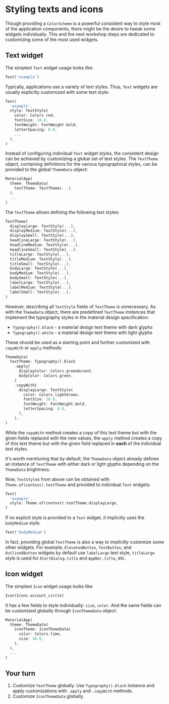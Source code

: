# Styling texts and icons

Though providing a `ColorScheme` is a powerful consistent way to style most of the application components, there might be the desire to tweak some widgets individually. This and the next workshop steps are dedicated to customizing some of the most used widgets.

## Text widget

The simplest `Text` widget usage looks like:

```dart
Text('example')
```

Typically, applications use a variety of text styles. Thus, `Text` widgets are usually explicitly customized with some text style: 

```dart
Text(
  'example',
  style: TextStyle(
    color: Colors.red,
    fontSize: 18.0,
    fontWeight: FontWeight.bold,
    letterSpacing: 0.8,
    ...
  ),
)
```

Instead of configuring individual `Text` widget styles, the consistent design can be achieved by customizing a global set of text styles. The `TextTheme` object, containing definitions for the various typographical styles, can be provided to the global `ThemeData` object:

```dart
MaterialApp(
  theme: ThemeData(
    textTheme: TextTheme(...),
  ),
  ...
)
```

The `TextTheme` allows defining the following text styles:

```dart
TextTheme(
  displayLarge: TextStyle(...),
  displayMedium: TextStyle(...),
  displaySmall: TextStyle(...),
  headlineLarge: TextStyle(...),
  headlineMedium: TextStyle(...),
  headlineSmall: TextStyle(...),
  titleLarge: TextStyle(...),
  titleMedium: TextStyle(...),
  titleSmall: TextStyle(...),
  bodyLarge: TextStyle(...),
  bodyMedium: TextStyle(...),
  bodySmall: TextStyle(...),
  labelLarge: TextStyle(...),
  labelMedium: TextStyle(...),
  labelSmall: TextStyle(...),
)
```

However, describing all `TextStyle` fields of `TextTheme` is unnecessary. As with the `ThemeData` object, there are predefined `TextTheme` instances that implement the typography styles in the material design specification:

* `Typography().black` - a material design text theme with dark glyphs 
* `Typography().white` - a material design text theme with light glyphs

These should be used as a starting point and further customized with `copyWith` or `apply` methods:

```dart
ThemeData(
  textTheme: Typography().black
    .apply(
      displayColor: Colors.greenAccent,
      bodyColor: Colors.green,
    )
    .copyWith(
      displayLarge: TextStyle(
        color: Colors.lightGreen,
        fontSize: 18.0,
        fontWeight: FontWeight.bold,
        letterSpacing: 0.8,
      ),
    ),
)
```

While the `copyWith` method creates a copy of this text theme but with the given fields replaced with the new values, the `apply` method creates a copy of this text theme but with the given field replaced in **each** of the individual text styles.

It's worth mentioning that by default, the `ThemeData` object already defines an instance of `TextTheme` with either dark or light glyphs depending on the `ThemeData` brightness.

Now, `TextStyle`s from above can be obtained with `Theme.of(context).textTheme` and provided to individual `Text` widgets:

```dart
Text(
  'example',
  style: Theme.of(context).textTheme.displayLarge,
)
```

If no explicit style is provided to a `Text` widget, it implicitly uses the `bodyMedium` style:

```dart
Text('bodyMedium')
```

In fact, providing global `TextTheme` is also a way to implicitly customize some other widgets. For example, `ElevatedButton`, `TextButton`, and `OutlinedButton` widgets by default use `labelLarge` text style, `titleLarge` style is used for `AlertDialog.title` and `AppBar.title`, etc.

## Icon widget

The simplest `Icon` widget usage looks like:

```dart
Icon(Icons.account_circle)
```

It has a few fields to style individually: `size`, `color`. And the same fields can be customized globally through `IconThemeData` object:

```dart
MaterialApp(
  theme: ThemeData(
    iconTheme: IconThemeData(
      color: Colors.lime,
      size: 36.0,
    ),
  ),
  ...
)
```

## Your turn

1. Customize `TextTheme` globally. Use `Typography().black` instance and apply customizations with `.apply` and `.copyWith` methods.
2. Customize `IconThemeData` globally.
